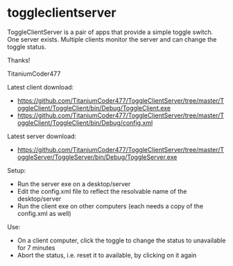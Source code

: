 # toggleclientserver
ToggleClientServer is a pair of apps that provide a simple toggle switch. One server exists. Multiple clients monitor the server and can change the toggle status.

Thanks!

TitaniumCoder477

Latest client download:
- https://github.com/TitaniumCoder477/ToggleClientServer/tree/master/ToggleClient/ToggleClient/bin/Debug/ToggleClient.exe
- https://github.com/TitaniumCoder477/ToggleClientServer/tree/master/ToggleClient/ToggleClient/bin/Debug/config.xml

Latest server download:
- https://github.com/TitaniumCoder477/ToggleClientServer/tree/master/ToggleServer/ToggleServer/bin/Debug/ToggleServer.exe

Setup:
- Run the server exe on a desktop/server
- Edit the config.xml file to reflect the resolvable name of the desktop/server
- Run the client exe on other computers (each needs a copy of the config.xml as well)

Use:
- On a client computer, click the toggle to change the status to unavailable for 7 minutes
- Abort the status, i.e. reset it to available, by clicking on it again
